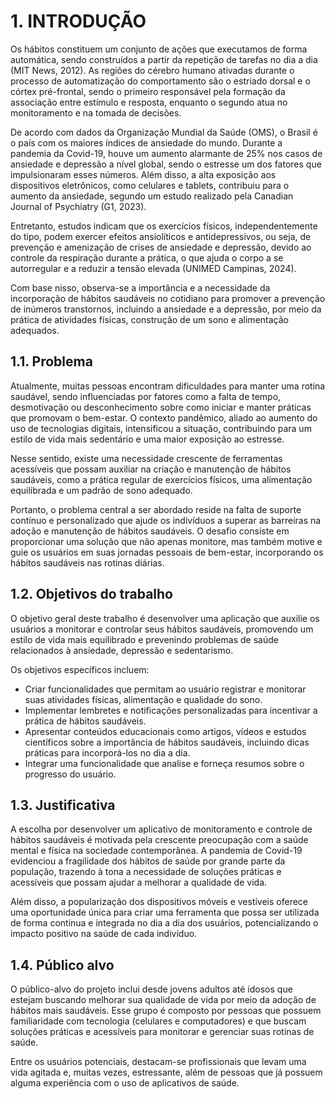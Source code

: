 # 1. INTRODUÇÃO

Os hábitos constituem um conjunto de ações que executamos de forma automática, sendo construídos a partir da repetição de tarefas no dia a dia (MIT News, 2012). As regiões do cérebro humano ativadas durante o processo de automatização do comportamento são o estriado dorsal e o córtex pré-frontal, sendo o primeiro responsável pela formação da associação entre estímulo e resposta, enquanto o segundo atua no monitoramento e na tomada de decisões.
 
De acordo com dados da Organização Mundial da Saúde (OMS), o Brasil é o país com os maiores índices de ansiedade do mundo. Durante a pandemia da Covid-19, houve um aumento alarmante de 25% nos casos de ansiedade e depressão a nível global, sendo o estresse um dos fatores que impulsionaram esses números. Além disso, a alta exposição aos dispositivos eletrônicos, como celulares e tablets, contribuiu para o aumento da ansiedade, segundo um estudo realizado pela Canadian Journal of Psychiatry (G1, 2023).
 
Entretanto, estudos indicam que os exercícios físicos, independentemente do tipo, podem exercer efeitos ansiolíticos e antidepressivos, ou seja, de prevenção e amenização de crises de ansiedade e depressão, devido ao controle da respiração durante a prática, o que ajuda o corpo a se autorregular e a reduzir a tensão elevada (UNIMED Campinas, 2024).
 
Com base nisso, observa-se a importância e a necessidade da incorporação de hábitos saudáveis no cotidiano para promover a prevenção de inúmeros transtornos, incluindo a ansiedade e a depressão, por meio da prática de atividades físicas, construção de um sono e alimentação adequados.

## 1.1. Problema

Atualmente, muitas pessoas encontram dificuldades para manter uma rotina saudável, sendo influenciadas por fatores como a falta de tempo, desmotivação ou desconhecimento sobre como iniciar e manter práticas que promovam o bem-estar. O contexto pandêmico, aliado ao aumento do uso de tecnologias digitais, intensificou a situação, contribuindo para um estilo de vida mais sedentário e uma maior exposição ao estresse.

Nesse sentido, existe uma necessidade crescente de ferramentas acessíveis que possam auxiliar na criação e manutenção de hábitos saudáveis, como a prática regular de exercícios físicos, uma alimentação equilibrada e um padrão de sono adequado. 

Portanto, o problema central a ser abordado reside na falta de suporte contínuo e personalizado que ajude os indivíduos a superar as barreiras na adoção e manutenção de hábitos saudáveis. O desafio consiste em proporcionar uma solução que não apenas monitore, mas também motive e guie os usuários em suas jornadas pessoais de bem-estar, incorporando os hábitos saudáveis nas rotinas diárias.

## 1.2. Objetivos do trabalho

O objetivo geral deste trabalho é desenvolver uma aplicação que auxilie os usuários a monitorar e controlar seus hábitos saudáveis, promovendo um estilo de vida mais equilibrado e prevenindo problemas de saúde relacionados à ansiedade, depressão e sedentarismo.

Os objetivos específicos incluem:


- Criar funcionalidades que permitam ao usuário registrar e monitorar suas atividades físicas, alimentação e qualidade do sono.
- Implementar lembretes e notificações personalizadas para incentivar a prática de hábitos saudáveis.
- Apresentar conteúdos educacionais como artigos, vídeos e estudos científicos sobre a importância de hábitos saudáveis, incluindo dicas práticas para incorporá-los no dia a dia.
- Integrar uma funcionalidade que analise e forneça resumos sobre o progresso do usuário.

## 1.3. Justificativa

A escolha por desenvolver um aplicativo de monitoramento e controle de hábitos saudáveis é motivada pela crescente preocupação com a saúde mental e física na sociedade contemporânea. A pandemia de Covid-19 evidenciou a fragilidade dos hábitos de saúde por grande parte da população, trazendo à tona a necessidade de soluções práticas e acessíveis que possam ajudar a melhorar a qualidade de vida. 

Além disso, a popularização dos dispositivos móveis e vestíveis oferece uma oportunidade única para criar uma ferramenta que possa ser utilizada de forma contínua e integrada no dia a dia dos usuários, potencializando o impacto positivo na saúde de cada indivíduo.

## 1.4. Público alvo

O público-alvo do projeto inclui desde jovens adultos até idosos que estejam  buscando melhorar sua qualidade de vida por meio da adoção de hábitos mais saudáveis. Esse grupo é composto por pessoas que possuem familiaridade com tecnologia (celulares e computadores) e que buscam soluções práticas e acessíveis para monitorar e gerenciar suas rotinas de saúde. 

Entre os usuários potenciais, destacam-se profissionais que levam uma vida agitada e, muitas vezes, estressante, além de pessoas que já possuem alguma experiência com o uso de aplicativos de saúde.
